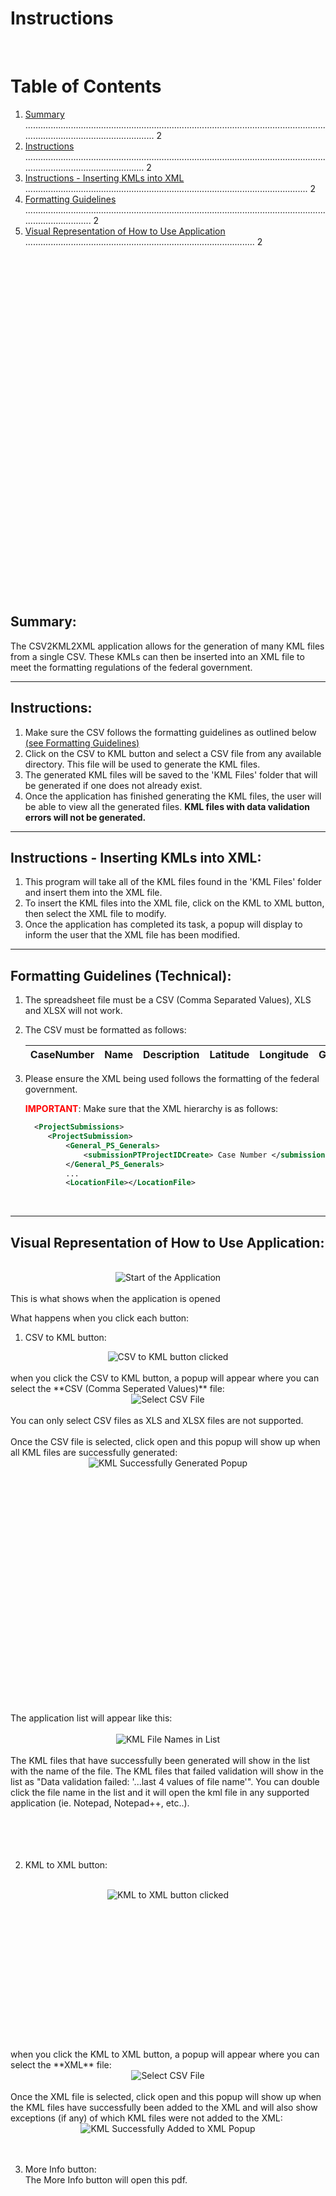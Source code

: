 # **Instructions**

<br>

# **Table of Contents**
1. [Summary](#Summary) .......................................................................................................................................................................... 2
2. [Instructions](#Instructions) ...................................................................................................................................................................... 2
3. [Instructions - Inserting KMLs into XML](#Instructions-Inserting) ................................................................................................................ 2
4. [Formatting Guidelines](#Formatting) ................................................................................................................................................. 2
5. [Visual Representation of How to Use Application](#Visual-Rep) ........................................................................................... 2

 <br><br><br><br><br><br><br><br><br><br><br><br><br><br><br><br>
 <br><br><br><br><br><br><br><br><br><br><br><br><br><br><br><br>

## **Summary:**<a name="Summary"></a>

The CSV2KML2XML application allows for the generation of many KML files from a single CSV. 
These KMLs can then be inserted into an XML file to meet the formatting regulations of the federal government.
___
## **Instructions:**<a name="Instructions"></a>
1. Make sure the CSV follows the formatting guidelines as outlined below [(see Formatting Guidelines)](#csv-format)
2. Click on the CSV to KML button and select a CSV file from any available directory. This file will be used to generate the KML files. 
3. The generated KML files will be saved to the 'KML Files' folder that will be generated if one does not already exist.
4. Once the application has finished generating the KML files, the user will be able to view all the generated files. **KML files with data validation errors will not be generated.**
___
## **Instructions - Inserting KMLs into XML:**<a name="Instructions-Inserting"></a>
1. This program will take all of the KML files found in the 'KML Files' folder and insert them into the XML file.
2. To insert the KML files into the XML file, click on the KML to XML button, then select the XML file to modify.
3. Once the application has completed its task, a popup will display to inform the user that the XML file has been modified.
___
## **Formatting Guidelines (Technical):**<a name="Formatting"></a>

1. The spreadsheet file must be a CSV (Comma Separated Values), XLS and XLSX will not work.
2. The CSV must be formatted as follows: <a name="csv-format"></a>

    | CaseNumber | Name | Description | Latitude | Longitude | Group | Validation |
    |------------|------|-------------|----------|-----------|-------|------------|

3. Please ensure the XML being used follows the formatting of the federal government.
   
   <span style="color:red;font-weight: bold;">IMPORTANT</span>: Make sure that the XML hierarchy is as follows:
   ```xml
	 <ProjectSubmissions>
		<ProjectSubmission>
			<General_PS_Generals>
				<submissionPTProjectIDCreate> Case Number </submissionPTProjectIDCreate>
			</General_PS_Generals>
			...
			<LocationFile></LocationFile>
    ```
<br>

___
## **Visual Representation of How to Use Application:** <a name="Visual-Rep"></a>

<br>


<div style="text-align:center"><img src="C:/Users/MohiuddinSo/projects/CSV2KML2XML/screenshots/start.png" alt="Start of the Application"/></div><br>
This is what shows when the application is opened <br>

What happens when you click each button:
1. CSV to KML button: <br>
<div style="text-align:center"><img src="C:/Users/MohiuddinSo/projects/CSV2KML2XML/screenshots/start-selectcsvtokml.png" alt="CSV to KML button clicked"/></div><br>
when you click the CSV to KML button, a popup will appear where you can select the **CSV (Comma Seperated Values)** file:<br>
<div style="text-align:center"><img src="C:/Users/MohiuddinSo/projects/CSV2KML2XML/screenshots/opencsv.png" alt="Select CSV File"/></div><br>
You can only select CSV files as XLS and XLSX files are not supported.<br><br>
Once the CSV file is selected, click open and this popup will show up when all KML files are successfully generated:<br>
<div style="text-align:center"><img src="C:/Users/MohiuddinSo/projects/CSV2KML2XML/screenshots/kmlgeneratepopup.png" alt="KML Successfully Generated Popup"/></div><br><br><br><br><br><br><br><br><br><br><br><br><br><br><br><br><br><br><br><br><br><br>
<br>
The application list will appear like this:<br><br>
<div style="text-align:center"><img src="C:/Users/MohiuddinSo/projects/CSV2KML2XML/screenshots/kmlgeneratelistview.png" alt="KML File Names in List"/></div><br>
The KML files that have successfully been generated will show in the list with the name of the file. The KML files that failed validation will show in the list as "Data validation failed: '...last 4 values of file name'".
You can double click the file name in the list and it will open the kml file in any supported application (ie. Notepad, Notepad++, etc..).<br><br><br><br><br>

2. KML to XML button: <br><br>
<div style="text-align:center"><img src="C:/Users/MohiuddinSo/projects/CSV2KML2XML/screenshots/start-selectkmltoxml.png" alt="KML to XML button clicked"/></div><br><br><br><br><br><br><br><br><br><br><br><br><br><br>
when you click the KML to XML button, a popup will appear where you can select the **XML** file:<br>
<div style="text-align:center"><img src="C:/Users/MohiuddinSo/projects/CSV2KML2XML/screenshots/openxml.png" alt="Select CSV File"/></div><br>
Once the XML file is selected, click open and this popup will show up when the KML files have successfully been added to the XML and will also show exceptions (if any) of which KML files were not added to the XML:<br>
<div style="text-align:center"><img src="C:/Users/MohiuddinSo/projects/CSV2KML2XML/screenshots/xmlgeneratepopup.png" alt="KML Successfully Added to XML Popup"/></div><br><br>

3. More Info button: <br>
The More Info button will open this pdf.